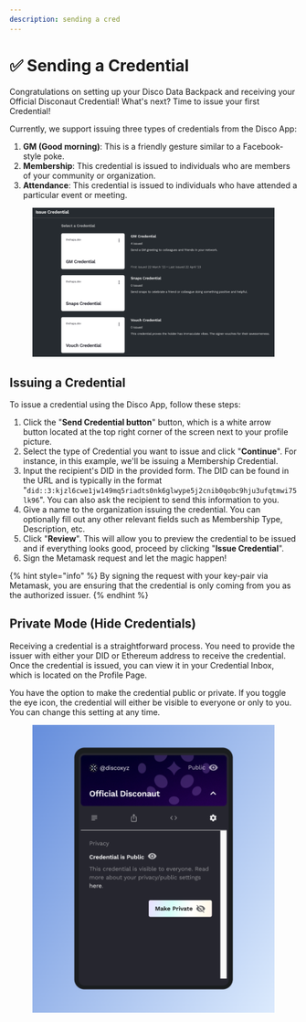 ```yaml
---
description: sending a cred
---
```


# ✅ Sending a Credential

Congratulations on setting up your Disco Data Backpack and receiving your Official Disconaut Credential! What's next? Time to issue your first Credential!

Currently, we support issuing three types of credentials from the Disco App:

1. **GM (Good morning)**: This is a friendly gesture similar to a Facebook-style poke.
2. **Membership**: This credential is issued to individuals who are members of your community or organization.
3. **Attendance**: This credential is issued to individuals who have attended a particular event or meeting.

<figure><img src="../.gitbook/assets/image (23).png" alt=""><figcaption></figcaption></figure>

## Issuing a Credential

To issue a credential using the Disco App, follow these steps:

1. Click the "**Send Credential button**" button, which is a white arrow button located at the top right corner of the screen next to your profile picture.
2. Select the type of Credential you want to issue and click "**Continue**". For instance, in this example, we'll be issuing a Membership Credential.
3. Input the recipient's DID in the provided form. The DID can be found in the URL and is typically in the format "`did::3:kjzl6cwe1jw149mq5riadts0nk6glwype5j2cnib0qobc9hju3ufqtmwi75lk96`". You can also ask the recipient to send this information to you.
4. Give a name to the organization issuing the credential. You can optionally fill out any other relevant fields such as Membership Type, Description, etc.
5. Click "**Review**". This will allow you to preview the credential to be issued and if everything looks good, proceed by clicking "**Issue Credential**".
6. Sign the Metamask request and let the magic happen!

{% hint style="info" %}
By signing the request with your key-pair via Metamask, you are ensuring that the credential is only coming from you as the authorized issuer.
{% endhint %}

## Private Mode (Hide Credentials)

Receiving a credential is a straightforward process. You need to provide the issuer with either your DID or Ethereum address to receive the credential. Once the credential is issued, you can view it in your Credential Inbox, which is located on the Profile Page.

You have the option to make the credential public or private. If you toggle the eye icon, the credential will either be visible to everyone or only to you. You can change this setting at any time.



<figure><img src="../.gitbook/assets/image (6).png" alt=""><figcaption></figcaption></figure>
